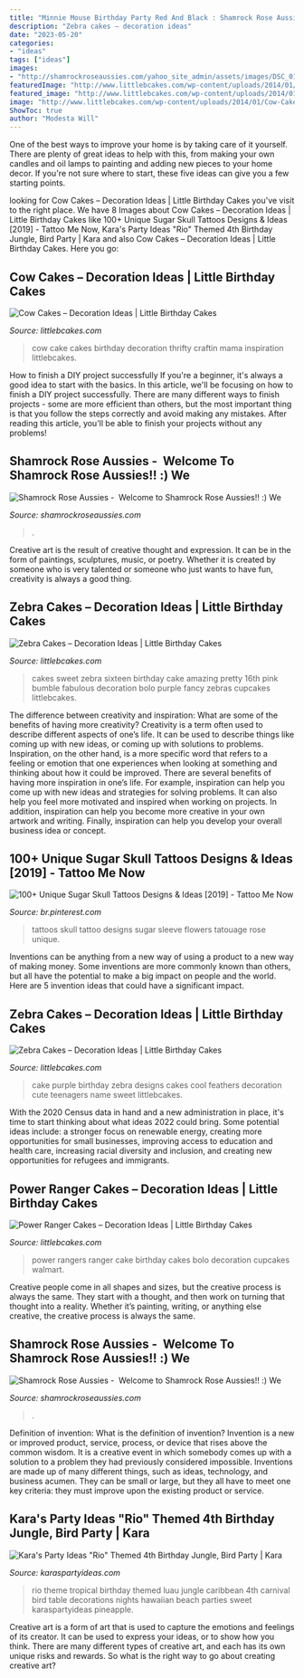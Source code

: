 ```yaml
---
title: "Minnie Mouse Birthday Party Red And Black : Shamrock Rose Aussies"
description: "Zebra cakes – decoration ideas"
date: "2023-05-20"
categories:
- "ideas"
tags: ["ideas"]
images:
- "http://shamrockroseaussies.com/yahoo_site_admin/assets/images/DSC_0182.176182350_std.JPG"
featuredImage: "http://www.littlebcakes.com/wp-content/uploads/2014/01/Cow-Cake.jpg"
featured_image: "http://www.littlebcakes.com/wp-content/uploads/2014/01/Purple-Zebra-Cake.jpg"
image: "http://www.littlebcakes.com/wp-content/uploads/2014/01/Cow-Cake.jpg"
ShowToc: true
author: "Modesta Will"
---
```



One of the best ways to improve your home is by taking care of it yourself. There are plenty of great ideas to help with this, from making your own candles and oil lamps to painting and adding new pieces to your home decor. If you're not sure where to start, these five ideas can give you a few starting points.

	

		
looking for Cow Cakes – Decoration Ideas | Little Birthday Cakes you've visit to the right place. We have 8 Images about Cow Cakes – Decoration Ideas | Little Birthday Cakes like 100+ Unique Sugar Skull Tattoos Designs &amp; Ideas [2019] - Tattoo Me Now, Kara&#039;s Party Ideas &quot;Rio&quot; Themed 4th Birthday Jungle, Bird Party | Kara and also Cow Cakes – Decoration Ideas | Little Birthday Cakes. Here you go:
		
    
## Cow Cakes – Decoration Ideas | Little Birthday Cakes

<img loading=lazy src="http://www.littlebcakes.com/wp-content/uploads/2014/01/Cow-Cake.jpg" onerror="this.onerror=null;this.src='https://tse4.mm.bing.net/th?id=OIP.tLeZVRVwuLvnaj-mQG9djgHaFj&amp;pid=15.1';" alt="Cow Cakes – Decoration Ideas | Little Birthday Cakes">

_Source: littlebcakes.com_

>cow cake cakes birthday decoration thrifty craftin mama inspiration littlebcakes. 

	

How to finish a DIY project successfully
If you're a beginner, it's always a good idea to start with the basics. In this article, we'll be focusing on how to finish a DIY project successfully. There are many different ways to finish projects - some are more efficient than others, but the most important thing is that you follow the steps correctly and avoid making any mistakes. After reading this article, you'll be able to finish your projects without any problems!

    
## Shamrock Rose Aussies - ﻿﻿﻿ Welcome To Shamrock Rose Aussies!! :) We

<img loading=lazy src="http://shamrockroseaussies.com/yahoo_site_admin/assets/images/DSC_0182.176182350_std.JPG" onerror="this.onerror=null;this.src='https://tse3.mm.bing.net/th?id=OIP.HDHGJkzPJtIG_i2g8s4Z3gHaFQ&amp;pid=15.1';" alt="Shamrock Rose Aussies - ﻿﻿﻿ Welcome to Shamrock Rose Aussies!! :) We">

_Source: shamrockroseaussies.com_

>. 

	

Creative art is the result of creative thought and expression. It can be in the form of paintings, sculptures, music, or poetry. Whether it is created by someone who is very talented or someone who just wants to have fun, creativity is always a good thing.

    
## Zebra Cakes – Decoration Ideas | Little Birthday Cakes

<img loading=lazy src="http://www.littlebcakes.com/wp-content/uploads/2014/01/Zebra-Print-Birthday-Cakes.jpg" onerror="this.onerror=null;this.src='https://tse2.mm.bing.net/th?id=OIP.qgEGeZz9hNF2jWM9CyIxvwHaLG&amp;pid=15.1';" alt="Zebra Cakes – Decoration Ideas | Little Birthday Cakes">

_Source: littlebcakes.com_

>cakes sweet zebra sixteen birthday cake amazing pretty 16th pink bumble fabulous decoration bolo purple fancy zebras cupcakes littlebcakes. 

	

The difference between creativity and inspiration: What are some of the benefits of having more creativity?
Creativity is a term often used to describe different aspects of one’s life. It can be used to describe things like coming up with new ideas, or coming up with solutions to problems. Inspiration, on the other hand, is a more specific word that refers to a feeling or emotion that one experiences when looking at something and thinking about how it could be improved.
There are several benefits of having more inspiration in one’s life. For example, inspiration can help you come up with new ideas and strategies for solving problems. It can also help you feel more motivated and inspired when working on projects. In addition, inspiration can help you become more creative in your own artwork and writing. Finally, inspiration can help you develop your overall business idea or concept.

    
## 100+ Unique Sugar Skull Tattoos Designs &amp; Ideas [2019] - Tattoo Me Now

<img loading=lazy src="https://i.pinimg.com/736x/13/55/bc/1355bc6a059d7533b37c963c59a96317.jpg" onerror="this.onerror=null;this.src='https://tse3.mm.bing.net/th?id=OIP.9YlLpfqr5iWdZwJRMO21MwHaKd&amp;pid=15.1';" alt="100+ Unique Sugar Skull Tattoos Designs &amp; Ideas [2019] - Tattoo Me Now">

_Source: br.pinterest.com_

>tattoos skull tattoo designs sugar sleeve flowers tatouage rose unique. 

	

Inventions can be anything from a new way of using a product to a new way of making money. Some inventions are more commonly known than others, but all have the potential to make a big impact on people and the world. Here are 5 invention ideas that could have a significant impact.

    
## Zebra Cakes – Decoration Ideas | Little Birthday Cakes

<img loading=lazy src="http://www.littlebcakes.com/wp-content/uploads/2014/01/Purple-Zebra-Cake.jpg" onerror="this.onerror=null;this.src='https://tse3.mm.bing.net/th?id=OIP.9FLF1sxO89gi3PtxKDdR4wHaLJ&amp;pid=15.1';" alt="Zebra Cakes – Decoration Ideas | Little Birthday Cakes">

_Source: littlebcakes.com_

>cake purple birthday zebra designs cakes cool feathers decoration cute teenagers name sweet littlebcakes. 

	

With the 2020 Census data in hand and a new administration in place, it's time to start thinking about what ideas 2022 could bring. Some potential ideas include: a stronger focus on renewable energy, creating more opportunities for small businesses, improving access to education and health care, increasing racial diversity and inclusion, and creating new opportunities for refugees and immigrants.

    
## Power Ranger Cakes – Decoration Ideas | Little Birthday Cakes

<img loading=lazy src="http://www.littlebcakes.com/wp-content/uploads/2014/02/Power-Rangers-Birthday-Cake.jpg" onerror="this.onerror=null;this.src='https://tse1.mm.bing.net/th?id=OIP.bXbwBrD9xxk3VPKV-1DkhAHaHe&amp;pid=15.1';" alt="Power Ranger Cakes – Decoration Ideas | Little Birthday Cakes">

_Source: littlebcakes.com_

>power rangers ranger cake birthday cakes bolo decoration cupcakes walmart. 

	

Creative people come in all shapes and sizes, but the creative process is always the same. They start with a thought, and then work on turning that thought into a reality. Whether it’s painting, writing, or anything else creative, the creative process is always the same.

    
## Shamrock Rose Aussies - ﻿﻿﻿ Welcome To Shamrock Rose Aussies!! :) We

<img loading=lazy src="http://shamrockroseaussies.com/yahoo_site_admin/assets/images/DSC_0057.67200721_std.JPG" onerror="this.onerror=null;this.src='https://tse2.mm.bing.net/th?id=OIP.frxP2Yo9x5koqhpba3nYWQHaFS&amp;pid=15.1';" alt="Shamrock Rose Aussies - ﻿﻿﻿ Welcome to Shamrock Rose Aussies!! :) We">

_Source: shamrockroseaussies.com_

>. 

	

Definition of invention: What is the definition of invention?
Invention is a new or improved product, service, process, or device that rises above the common wisdom. It is a creative event in which somebody comes up with a solution to a problem they had previously considered impossible.
Inventions are made up of many different things, such as ideas, technology, and business acumen. They can be small or large, but they all have to meet one key criteria: they must improve upon the existing product or service.

    
## Kara&#039;s Party Ideas &quot;Rio&quot; Themed 4th Birthday Jungle, Bird Party | Kara

<img loading=lazy src="http://www.karaspartyideas.com/wp-content/uploads/2012/06/301792_297076123720054_820311155_n_600x898.jpg" onerror="this.onerror=null;this.src='https://tse1.mm.bing.net/th?id=OIP.gRNms9EqEFCPEHGpX3fVrQHaLF&amp;pid=15.1';" alt="Kara&#039;s Party Ideas &quot;Rio&quot; Themed 4th Birthday Jungle, Bird Party | Kara">

_Source: karaspartyideas.com_

>rio theme tropical birthday themed luau jungle caribbean 4th carnival bird table decorations nights hawaiian beach parties sweet karaspartyideas pineapple. 

	

Creative art is a form of art that is used to capture the emotions and feelings of its creator. It can be used to express your ideas, or to show how you think. There are many different types of creative art, and each has its own unique risks and rewards. So what is the right way to go about creating creative art?

